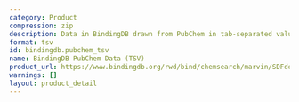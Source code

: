 ```yaml
---
category: Product
compression: zip
description: Data in BindingDB drawn from PubChem in tab-separated values format
format: tsv
id: bindingdb.pubchem_tsv
name: BindingDB PubChem Data (TSV)
product_url: https://www.bindingdb.org/rwd/bind/chemsearch/marvin/SDFdownload.jsp?download_file=/rwd/bind/downloads/BindingDB_PubChem_202507_tsv.zip
warnings: []
layout: product_detail
---
```

